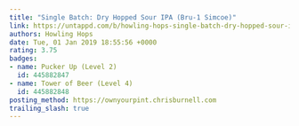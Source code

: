 ```yaml
---
title: "Single Batch: Dry Hopped Sour IPA (Bru-1 Simcoe)"
link: https://untappd.com/b/howling-hops-single-batch-dry-hopped-sour-ipa-bru-1-simcoe/2918108
authors: Howling Hops
date: Tue, 01 Jan 2019 18:55:56 +0000
rating: 3.75
badges:
- name: Pucker Up (Level 2)
  id: 445882847
- name: Tower of Beer (Level 4)
  id: 445882848
posting_method: https://ownyourpint.chrisburnell.com
trailing_slash: true
---
```

